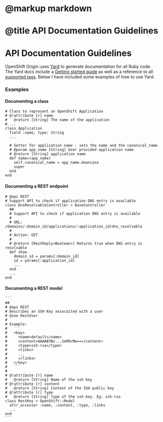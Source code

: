 # @markup markdown
# @title API Documentation Guidelines

# API Documentation Guidelines

OpenShift Origin uses [Yard](http://yardoc.org) to generate documentation for all Ruby code.
The Yard docs include a [Getting started guide](http://rubydoc.info/docs/yard/file/docs/GettingStarted.md)
as well as a reference to all [supported tags](http://rubydoc.info/docs/yard/file/docs/Tags.md#taglist).
Below I have included some examples of how to use Yard.

### Examples

#### Documenting a class

  ```
  # Class to represent an OpenShift Application
  # @!attribute [r] name
  #   @return [String] The name of the application
  # ...
  class Application
    field :name, type: String
    ...
    
    # Setter for application name - sets the name and the canonical_name
    # @param app_name [String] User provided application name
    # @return [String] application name
    def name=(app_name)
      self.canonical_name = app_name.downcase
      super
    end
  end
  ```

#### Documenting a REST endpoint

  ```
  # @api REST
  # Support API to check if application DNS entry is available
  class DnsResolvableController < BaseController
    ##
    # Support API to check if application DNS entry is available
    #
    # URL: /domains/:domain_id/applications/:application_id/dns_resolvable
    #
    # Action: GET
    #
    # @return [RestReply<Boolean>] Returns true when DNS entry is resolvable
    def show
      domain_id = params[:domain_id]
      id = params[:application_id]
      ...
    end
    ...
  end
  ```

#### Documenting a REST model

    ```
    ##
    # @api REST
    # Describes an SSH Key assocaited with a user
    # @see RestUser
    #
    # Example:
    #   ```
    #   <key>
    #     <name>default</name>
    #     <content>AAAAB3Nz...SeRRcMw==</content>
    #     <type>ssh-rsa</type>
    #     <links>
    #     ...
    #     </links>
    #   </key>
    #   ```
    #
    # @!attribute [r] name
    #   @return [String] Name of the ssh key
    # @!attribute [r] content
    #   @return [String] Content of the SSH public key
    # @!attribute [r] type
    #   @return [String] Type of the ssh-key. Eg: ssh-rsa
    class RestKey < OpenShift::Model
      attr_accessor :name, :content, :type, :links
      ...
    end
    ```